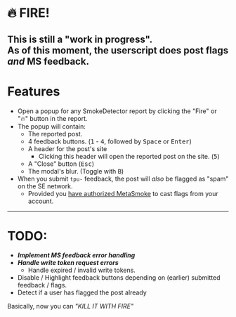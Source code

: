 # 🔥 FIRE!

This is still a "work in progress".  
As of this moment, the userscript does post flags _and_ MS feedback.
---
# Features
- Open a popup for any SmokeDetector report by clicking the "Fire" or "🔥" button in the report.
- The popup will contain:
  - The reported post.
  - 4 feedback buttons. (<kbd>1</kbd> - <kbd>4</kbd>, followed by <kbd>Space</kbd> or <kbd>Enter</kbd>)
  - A header for the post's site
    - Clicking this header will open the reported post on the site. (<kbd>5</kbd>)
  - A "Close" button (<kbd>Esc</kbd>)
  - The modal's blur. (Toggle with <kbd>B</kbd>)
- When you submit `tpu-` feedback, the post will _also_ be flagged as "spam" on the SE network.
  - Provided you [have authorized MetaSmoke](https://metasmoke.erwaysoftware.com/authentication/status) to cast flags from your account.

---
# TODO:
* ___Implement MS feedback error handling___
* ___Handle write token request errors___
  * Handle expired / invalid write tokens.
* Disable / Highlight feedback buttons depending on (earlier) submitted feedback / flags.
* Detect if a user has flagged the post already

Basically, now you can _"KILL IT WITH FIRE"_

<!--
http://stackapps.com/apps/oauth/view/9136
-->
